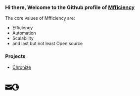 ### Hi there, Welcome to the Github profile of [Mfficiency][website]


The core values of Mfficiency are:
- Efficiency
- Automation
- Scalability
- and last but not least Open source


### Projects
- [Chronize][chronize-gh]

<br />

[<img align="left" alt="Mfficiency.com" width="22px" src="https://raw.githubusercontent.com/iconic/open-iconic/master/svg/envelope-closed.svg" />](mailto:info@mfficiency.com)
[<img align="left" alt="Mfficiency.com" width="22px" src="https://raw.githubusercontent.com/iconic/open-iconic/master/svg/globe.svg" />][website]


[chronize-gh]: https://mfficiency.github.io/Chronize/
[mail]: mailto:info@mfficiency.com
[website]: http://www.mfficiency.com/

